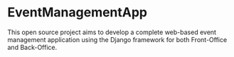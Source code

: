 # EventManagementApp
This open source project aims to develop a complete web-based event management application using the Django framework for both Front-Office and Back-Office.
